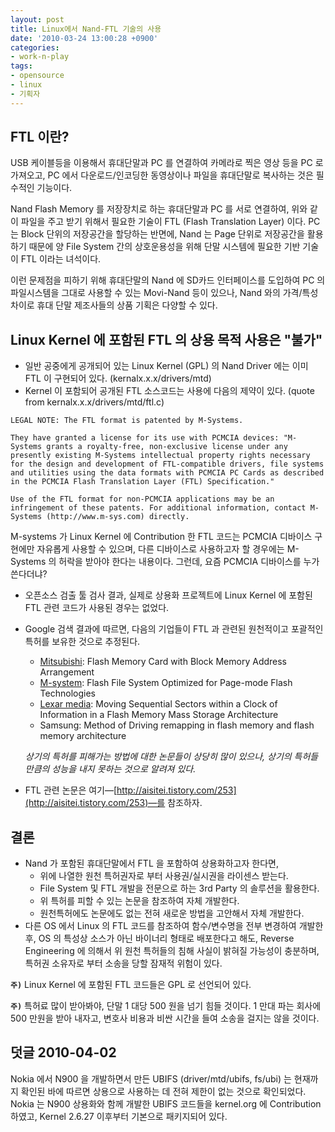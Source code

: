 ```yaml
---
layout: post
title: Linux에서 Nand-FTL 기술의 사용
date: '2010-03-24 13:00:28 +0900'
categories:
- work-n-play
tags:
- opensource
- linux
- 기획자
---
```


## FTL 이란?

USB 케이블등을 이용해서 휴대단말과 PC 를 연결하여 카메라로 찍은 영상 등을 PC 로 가져오고, PC 에서 다운로드/인코딩한 동영상이나 파일을 휴대단말로 복사하는 것은 필수적인 기능이다.

Nand Flash Memory 를 저장장치로 하는 휴대단말과 PC 를 서로 연결하여, 위와 같이 파일을 주고 받기 위해서 필요한 기술이 FTL (Flash Translation Layer) 이다. PC 는 Block 단위의 저장공간을 할당하는 반면에, Nand 는 Page 단위로 저장공간을 활용하기 때문에 양 File System 간의 상호운용성을 위해 단말 시스템에 필요한 기반 기술이 FTL 이라는 녀석이다.

이런 문제점을 피하기 위해 휴대단말의 Nand 에 SD카드 인터페이스를 도입하여 PC 의 파일시스템을 그대로 사용할 수 있는 Movi-Nand 등이 있으나, Nand 와의 가격/특성 차이로 휴대 단말 제조사들의 상품 기획은 다양할 수 있다.

<!--more-->

## Linux Kernel 에 포함된 FTL 의 상용 목적 사용은 "불가"

- 일반 공중에게 공개되어 있는 Linux Kernel (GPL) 의 Nand Driver 에는 이미 FTL 이 구현되어 있다. (kernalx.x.x/drivers/mtd)
- Kernel 이 포함되어 공개된 FTL 소스코드는 사용에 다음의 제약이 있다. (quote from kernalx.x.x/drivers/mtd/ftl.c)

```
LEGAL NOTE: The FTL format is patented by M-Systems. 

They have granted a license for its use with PCMCIA devices: "M-Systems grants a royalty-free, non-exclusive license under any presently existing M-Systems intellectual property rights necessary for the design and development of FTL-compatible drivers, file systems and utilities using the data formats with PCMCIA PC Cards as described in the PCMCIA Flash Translation Layer (FTL) Specification."

Use of the FTL format for non-PCMCIA applications may be an infringement of these patents. For additional information, contact M-Systems (http://www.m-sys.com) directly.
```

M-systems 가 Linux Kernel 에 Contribution 한 FTL 코드는 PCMCIA 디바이스 구현에만 자유롭게 사용할 수 있으며, 다른 디바이스로 사용하고자 할 경우에는 M-Systems 의 허락을 받아야 한다는 내용이다. 그런데, 요즘 PCMCIA 디바이스를 누가 쓴다더냐?

- 오픈소스 검출 툴 검사 결과, 실제로 상용화 프로젝트에 Linux Kernel 에 포함된 FTL 관련 코드가 사용된 경우는 없었다.
- Google 검색 결과에 따르면, 다음의 기업들이 FTL 과 관련된 원천적이고 포괄적인 특허를 보유한 것으로 추정된다.

  - [Mitsubishi](http://deadwi.jaram.org/wiki/wikka.php?wakka=FlashMitsubishi): Flash Memory Card with Block Memory Address Arrangement
  - [M-system](http://deadwi.jaram.org/wiki/wikka.php?wakka=FlashMSystem): Flash File System Optimized for Page-mode Flash Technologies
  - [Lexar media](http://deadwi.jaram.org/wiki/wikka.php?wakka=FlashLexar): Moving Sequential Sectors within a Clock of Information in a Flash Memory Mass Storage Architecture
  - Samsung: Method of Driving remapping in flash memory and flash memory architecture

  *상기의 특허를 피해가는 방법에 대한 논문들이 상당히 많이 있으나, 상기의 특허들 만큼의 성능을 내지 못하는 것으로 알려져 있다.*

- FTL 관련 논문은 여기—[http://aisitei.tistory.com/253](http://aisitei.tistory.com/253)—를 참조하자.

## 결론

- Nand 가 포함된 휴대단말에서 FTL 을 포함하여 상용화하고자 한다면,
  - 위에 나열한 원천 특허권자로 부터 사용권/실시권을 라이센스 받는다.
  - File System 및 FTL 개발을 전문으로 하는 3rd Party 의 솔루션을 활용한다.
  - 위 특허를 피할 수 있는 논문을 참조하여 자체 개발한다.
  - 원천특허에도 논문에도 없는 전혀 새로운 방법을 고안해서 자체 개발한다.
- 다른 OS 에서 Linux 의 FTL 코드를 참조하여 함수/변수명을 전부 변경하여 개발한 후, OS 의 특성상 소스가 아닌 바이너리 형태로 배포한다고 해도, Reverse Engineering 에 의해서 위 원천 특허들의 침해 사실이 밝혀질 가능성이 충분하며, 특허권 소유자로 부터 소송을 당할 잠재적 위험이 있다.

**`주)`** Linux Kernel 에 포함된 FTL 코드들은 GPL 로 선언되어 있다.

**`주)`** 특허료 많이 받아봐야, 단말 1 대당 500 원을 넘기 힘들 것이다. 1 만대 파는 회사에 500 만원을 받아 내자고, 변호사 비용과 비싼 시간을 들여 소송을 걸지는 않을 것이다.

## 덧글 2010-04-02

Nokia 에서 N900 을 개발하면서 만든 UBIFS (driver/mtd/ubifs, fs/ubi) 는 현재까지 확인된 바에 따르면 상용으로 사용하는 데 전혀 제한이 없는 것으로 확인되었다. Nokia 는 N900 상용화와 함께 개발한 UBIFS 코드들을 kernel.org 에 Contribution 하였고, Kernel 2.6.27 이후부터 기본으로 패키지되어 있다.
